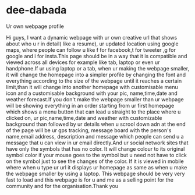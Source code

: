 # dee-dabada

Ur own webpage profile

Hi guys, I want a dynamic webpage with ur own creative url that shows about who u r in detail( like a resume), ur updated location using google maps, where people can follow u like f for facebook,t for tweeter ,g for google and i for insta.This page should be in a way that it is compatible and viewed across all devices for example like tab, laptop or even ur handphone.If ur using laptop or a tab, when ur making the webpage smaller, it will change the homepage into a simpler profile by changing the font and everything according to the size of the webpage until it reaches a certain limit,than it will change into another homepage with customisable menu icon and a customisable background with your pic, name,time,date and weather forecast.If you don't make the webpage smaller than ur webpage will be showing everything in an order starting from ur first homepage which shows a menu button that can lead u straight to the place where u clicked on, ur pic,name,time,date and weather with customizable background than followed by ur details when u scrool down adn at the end of the page will be ur gps tracking, message board with the person's name,email address, description and message which people can send u a message that u can view in ur email directly.And ur social network sites that have only the symbols that has no color. It will change colour to its original symbol color if your mouse goes to the symbol but u need not have to click on the symbol just to see the changes of the color. If it is viewed in mobile where when u type ur url it displays ur homepage as same as when u make the webpage smaller by using a laptop. This webpage should be very very fast to load and this webpage is for u and me as a selling point for the community and for the organisation.Thank you 

